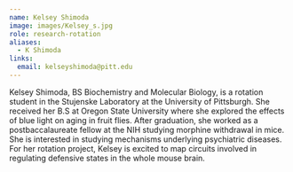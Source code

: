 ```yaml
---
name: Kelsey Shimoda
image: images/Kelsey_s.jpg
role: research-rotation
aliases:
  - K Shimoda
links:
  email: kelseyshimoda@pitt.edu
---
```


Kelsey Shimoda, BS Biochemistry and Molecular Biology, is a rotation student in the Stujenske Laboratory at the University of Pittsburgh. She received her B.S at Oregon State University where she explored the effects of blue light on aging in fruit flies. After graduation, she worked as a postbaccalaureate fellow at the NIH studying morphine withdrawal in mice. She is interested in studying mechanisms underlying psychiatric diseases. For her rotation project, Kelsey is excited to map circuits involved in regulating defensive states in the whole mouse brain.
